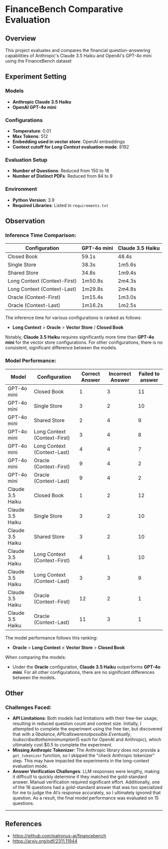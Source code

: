 # FinanceBench Comparative Evaluation

## Overview

This project evaluates and compares the financial question-answering capabilities of Anthropic's Claude 3.5 Haiku and OpenAI's GPT-4o mini using the FinanceBench dataset

## Experiment Setting
### Models
- **Anthropic Claude 3.5 Haiku**
- **OpenAI GPT-4o mini**

### Configurations
- **Temperature**: 0.01
- **Max Tokens**: 512
- **Embedding used in vector store**: OpenAI embeddings
- **Context cutoff for *Long Context* evaluation mode**: 8192

### Evaluation Setup
- **Number of Questions**: Reduced from 150 to 16
- **Number of Distinct PDFs**: Reduced from 84 to 9

### Environment
   - **Python Version**: 3.9
   - **Required Libraries**: Listed in `requirements.txt`

## Observation

### Inference Time Comparison:
|Configuration | GPT-4o mini | Claude 3.5 Haiku |
|----------|------------|-----------------|
| Closed Book | 59.1s | 48.4s |
| Single Store | 38.3s | 1m5.6s |
| Shared Store | 34.8s | 1m9.4s |
| Long Context (Context-First) | 1m50.8s | 2m4.3s |
| Long Context (Context-Last) | 1m29.8s | 2m4.8s |
| Oracle (Context-First) | 1m15.4s | 1m3.0s |
| Oracle (Context-Last) | 1m16.2s | 1m2.5s |

The inference time for various configurations is ranked as follows:

- **Long Context** > **Oracle** > **Vector Store** / **Closed Book**

Notably, **Claude 3.5 Haiku** requires significantly more time than **GPT-4o mini** for the vector store configurations. For other configurations, there is no consistent, significant difference between the models.

### Model Performance:
Model | Configuration | Correct Answer | Incorrect Answer | Failed to answer
---------- |----------|-----------|----------|------------|
GPT-4o mini | Closed Book | 1 | 3 | 11
GPT-4o mini | Single Store | 3 | 2 | 10
GPT-4o mini | Shared Store | 2 | 4 | 9
GPT-4o mini | Long Context (Context-First) | 3 | 4 | 8
GPT-4o mini | Long Context (Context-Last) | 4 | 4 | 7
GPT-4o mini | Oracle (Context-First) | 9 | 4 | 2
GPT-4o mini | Oracle (Context-Last) | 9 | 4 | 2
Claude 3.5 Haiku | Closed Book | 1 | 2 | 12
Claude 3.5 Haiku | Single Store | 3 | 2 | 10
Claude 3.5 Haiku | Shared Store | 3 | 2 | 10
Claude 3.5 Haiku | Long Context (Context-First) | 4 | 1 | 10
Claude 3.5 Haiku | Long Context (Context-Last) | 3 | 3 | 9
Claude 3.5 Haiku | Oracle (Context-First) | 12 | 2 | 1
Claude 3.5 Haiku | Oracle (Context-Last) | 11 | 3 | 1

The model performance follows this ranking:

- **Oracle** > **Long Context** ≥ **Vector Store** > **Closed Book**

When comparing the models:

- Under the **Oracle** configuration, **Claude 3.5 Haiku** outperforms **GPT-4o mini**. For all other configurations, there are no significant differences between the models.

## Other

### Challenges Faced:
- **API Limitations**: Both models had limitations with their free-tier usage, resulting in reduced question count and context size. Initially, I attempted to complete the experiment using the free tier, but discovered that with a $0 balance, API calls were not possible.  Eventually, I subscribed to the minimum plan ($5 each for OpenAI and Anthropic), which ultimately cost $0.5 to complete the experiment.
- **Missing Anthropic Tokenizer**: The Anthropic library does not provide a `get_tokenizer` function, so I skipped the "check Anthropic tokenizer" step. This may have impacted the experiments in the long-context evaluation mode.
- **Answer Verification Challenges**: LLM responses were lengthy, making it difficult to quickly determine if they matched the gold-standard answer. Manual verification required significant effort. Additionally, one of the 16 questions had a gold-standard answer that was too specialized for me to judge the AI’s response accurately, so I ultimately ignored that question. As a result, the final model performance was evaluated on 15 questions.

---

## References

- https://github.com/patronus-ai/financebench
- https://arxiv.org/pdf/2311.11944